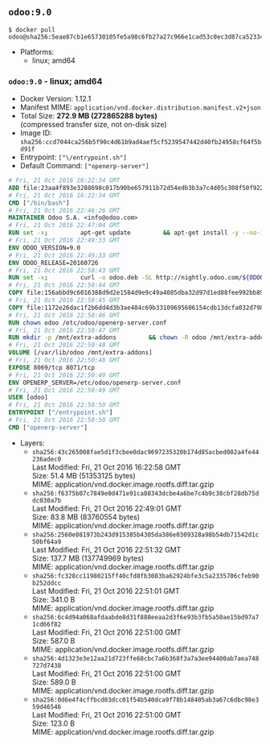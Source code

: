 ## `odoo:9.0`

```console
$ docker pull odoo@sha256:5eae87cb1e65730105fe5a98c6fb27a27c966e1cad53c0ec3d87ca523346cf4f
```

-	Platforms:
	-	linux; amd64

### `odoo:9.0` - linux; amd64

-	Docker Version: 1.12.1
-	Manifest MIME: `application/vnd.docker.distribution.manifest.v2+json`
-	Total Size: **272.9 MB (272865288 bytes)**  
	(compressed transfer size, not on-disk size)
-	Image ID: `sha256:ccd7044ca256b5f90c4d61b9ad4aef5cf5239547442d40fb24958cf64f5bd91f`
-	Entrypoint: `["\/entrypoint.sh"]`
-	Default Command: `["openerp-server"]`

```dockerfile
# Fri, 21 Oct 2016 16:22:34 GMT
ADD file:23aa4f893e3288698c017b90be657911b72d54edb3b3a7c4d05c308f50f9228f in / 
# Fri, 21 Oct 2016 16:22:34 GMT
CMD ["/bin/bash"]
# Fri, 21 Oct 2016 22:46:26 GMT
MAINTAINER Odoo S.A. <info@odoo.com>
# Fri, 21 Oct 2016 22:47:04 GMT
RUN set -x;         apt-get update         && apt-get install -y --no-install-recommends             ca-certificates             curl             node-less             node-clean-css             python-pyinotify             python-renderpm             python-support         && curl -o wkhtmltox.deb -SL http://nightly.odoo.com/extra/wkhtmltox-0.12.1.2_linux-jessie-amd64.deb         && echo '40e8b906de658a2221b15e4e8cd82565a47d7ee8 wkhtmltox.deb' | sha1sum -c -         && dpkg --force-depends -i wkhtmltox.deb         && apt-get -y install -f --no-install-recommends         && apt-get purge -y --auto-remove -o APT::AutoRemove::RecommendsImportant=false -o APT::AutoRemove::SuggestsImportant=false npm         && rm -rf /var/lib/apt/lists/* wkhtmltox.deb
# Fri, 21 Oct 2016 22:49:33 GMT
ENV ODOO_VERSION=9.0
# Fri, 21 Oct 2016 22:49:33 GMT
ENV ODOO_RELEASE=20160726
# Fri, 21 Oct 2016 22:50:43 GMT
RUN set -x;         curl -o odoo.deb -SL http://nightly.odoo.com/${ODOO_VERSION}/nightly/deb/odoo_${ODOO_VERSION}c.${ODOO_RELEASE}_all.deb         && echo 'cbd0cbaed27da28eaae1c6460f36d398c8acbf77 odoo.deb' | sha1sum -c -         && dpkg --force-depends -i odoo.deb         && apt-get update         && apt-get -y install -f --no-install-recommends         && rm -rf /var/lib/apt/lists/* odoo.deb
# Fri, 21 Oct 2016 22:50:44 GMT
COPY file:156abbd9c6016388d9d2e1584d9e9c49a4085dba32d97d1ed88fee992bb89e61 in / 
# Fri, 21 Oct 2016 22:50:45 GMT
COPY file:1172e26dac1f2b6dd4d3b3ae484c69b33109695606154cdb13dcfa032d798e88 in /etc/odoo/ 
# Fri, 21 Oct 2016 22:50:46 GMT
RUN chown odoo /etc/odoo/openerp-server.conf
# Fri, 21 Oct 2016 22:50:47 GMT
RUN mkdir -p /mnt/extra-addons         && chown -R odoo /mnt/extra-addons
# Fri, 21 Oct 2016 22:50:48 GMT
VOLUME [/var/lib/odoo /mnt/extra-addons]
# Fri, 21 Oct 2016 22:50:48 GMT
EXPOSE 8069/tcp 8071/tcp
# Fri, 21 Oct 2016 22:50:49 GMT
ENV OPENERP_SERVER=/etc/odoo/openerp-server.conf
# Fri, 21 Oct 2016 22:50:49 GMT
USER [odoo]
# Fri, 21 Oct 2016 22:50:50 GMT
ENTRYPOINT ["/entrypoint.sh"]
# Fri, 21 Oct 2016 22:50:50 GMT
CMD ["openerp-server"]
```

-	Layers:
	-	`sha256:43c265008fae5d1f3cbee0dac9697235320b174d85acbed002a4fe44236adec0`  
		Last Modified: Fri, 21 Oct 2016 16:22:58 GMT  
		Size: 51.4 MB (51353125 bytes)  
		MIME: application/vnd.docker.image.rootfs.diff.tar.gzip
	-	`sha256:f6375b07c7849e0d471e91ca88343dcbe4a6be7c4b9c38cbf28db75ddc030a7b`  
		Last Modified: Fri, 21 Oct 2016 22:49:01 GMT  
		Size: 83.8 MB (83760554 bytes)  
		MIME: application/vnd.docker.image.rootfs.diff.tar.gzip
	-	`sha256:2560e081973b243d915385b4305da386e0309328a98b54db71542d1c50bf64a9`  
		Last Modified: Fri, 21 Oct 2016 22:51:32 GMT  
		Size: 137.7 MB (137749969 bytes)  
		MIME: application/vnd.docker.image.rootfs.diff.tar.gzip
	-	`sha256:fc328cc11980215ff40cfd8fb3083ba62924bfe3c5a2335706cfeb90b252ddcc`  
		Last Modified: Fri, 21 Oct 2016 22:51:01 GMT  
		Size: 341.0 B  
		MIME: application/vnd.docker.image.rootfs.diff.tar.gzip
	-	`sha256:6c4d94a068afdaabde8d31f888eeaa2d3f6e93b3fb5a50ae15bd97a71cd66f82`  
		Last Modified: Fri, 21 Oct 2016 22:51:00 GMT  
		Size: 587.0 B  
		MIME: application/vnd.docker.image.rootfs.diff.tar.gzip
	-	`sha256:4d1323e3e12aa21d723ffe68cbc7a6b368f3a7a3ee94400ab7aea748727d7438`  
		Last Modified: Fri, 21 Oct 2016 22:51:00 GMT  
		Size: 589.0 B  
		MIME: application/vnd.docker.image.rootfs.diff.tar.gzip
	-	`sha256:0d6e4f4cffbcd03dcc01f54b540dca9f78b148405ab3a67c6dbc98e359d46546`  
		Last Modified: Fri, 21 Oct 2016 22:51:00 GMT  
		Size: 123.0 B  
		MIME: application/vnd.docker.image.rootfs.diff.tar.gzip
